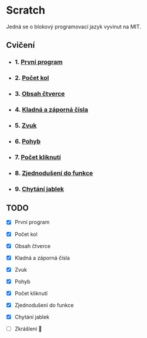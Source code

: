 # Scratch
Jedná se o blokový programovací jazyk vyvinut na MIT.

## Cvičení
- ### 1. [První program](/cvi%C4%8Den%C3%AD/01-prvn%C3%AD_program/zad%C3%A1n%C3%AD.md)

- ### 2. [Počet kol](/cvi%C4%8Den%C3%AD/02-po%C4%8Det_kol/zadan%C3%AD.md)

- ### 3. [Obsah čtverce](/cvi%C4%8Den%C3%AD/03-obsah_%C4%8Dtverce/zad%C3%A1n%C3%AD.md)

- ### 4. [Kladná a záporná čísla](/cvi%C4%8Den%C3%AD/04-kladn%C3%A1_a_z%C3%A1porn%C3%A1_%C4%8D%C3%ADsla/zad%C3%A1n%C3%AD.md)

- ### 5. [Zvuk](/cvi%C4%8Den%C3%AD/05-zvuk/zad%C3%A1n%C3%AD.md)

- ### 6. [Pohyb](/cvi%C4%8Den%C3%AD/06-pohyb/zadan%C3%AD.md)

- ### 7. [Počet kliknutí](/cvi%C4%8Den%C3%AD/07-po%C4%8Det_kliknut%C3%AD/zadan%C3%AD.md)

- ### 8. [Zjednodušení do funkce](/cvi%C4%8Den%C3%AD/08-zjednodu%C5%A1en%C3%AD_do_funkce/zadan%C3%AD.md)

- ### 9. [Chytání jablek](/cvi%C4%8Den%C3%AD/09-chyt%C3%A1n%C3%AD_jablek/zadan%C3%AD.md)

## TODO

- [x] První program

- [x] Počet kol

- [x] Obsah čtverce

- [x] Kladná a záporná čísla

- [x] Zvuk

- [x] Pohyb

- [x] Počet kliknutí

- [x] Zjednodušení do funkce

- [x] Chytání jablek

- [ ] Zkrášlení 💖
